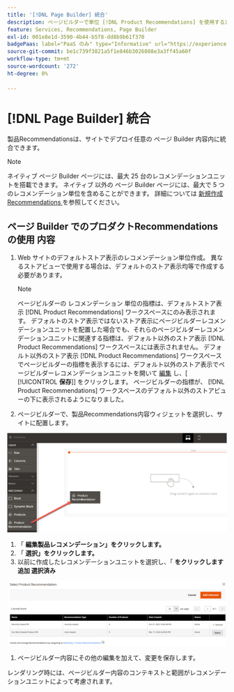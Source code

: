 ```yaml
---
title: '[!DNL Page Builder] 統合'
description: ページビルダーで単位 [!DNL Product Recommendations] を使用する方法を学びます。
feature: Services, Recommendations, Page Builder
exl-id: 001e8e1d-3590-4b44-b5f8-dd8b9b61f370
badgePaas: label="PaaS のみ" type="Informative" url="https://experienceleague.adobe.com/ja/docs/commerce/user-guides/product-solutions" tooltip="クラウド上の Adobe Systems Commerce プロジェクト (Adobe Systems マネージド PaaS インフラストラクチャ) とオンプレミス プロジェクトにのみ適用されます。"
source-git-commit: be1c739f3821a5f1e846b3026088e3a3ff45a60f
workflow-type: tm+mt
source-wordcount: '272'
ht-degree: 0%

---
```


# [!DNL Page Builder] 統合

製品Recommendationsは、サイトでデプロイ任意の ページ Builder 内容内に統合できます。

>[!NOTE]
>
> ネイティブ ページ Builder ページには、最大 25 台のレコメンデーションユニットを搭載できます。 ネイティブ 以外の ページ Builder ページには、最大で 5 つのレコメンデーション単位を含めることができます。 詳細については [新規作成 Recommendations ](create.md) を参照してください。

## ページ Builder でのプロダクトRecommendationsの使用 内容

1. Web サイトのデフォルトストア表示のレコメンデーション単位作成。 異なるストアビューで使用する場合は、デフォルトのストア表示均等で作成する必要があります。

   >[!NOTE]
   >
   >ページビルダーの レコメンデーション 単位の指標は、デフォルトストア表示 [!DNL Product Recommendations] ワークスペースにのみ表示されます。 デフォルトのストア表示ではないストア表示にページビルダーレコメンデーションユニットを配置した場合でも、それらのページビルダーレコメンデーションユニットに関連する指標は、デフォルト以外のストア表示 [!DNL Product Recommendations] ワークスペースには表示されません。 デフォルト以外のストア表示 [!DNL Product Recommendations] ワークスペースでページビルダーの指標を表示するには、デフォルト以外のストア表示でページビルダーレコメンデーションユニットを開いて [編集](edit.md) し、[ [!UICONTROL **保存**]] をクリックします。 ページビルダーの指標が、 [!DNL Product Recommendations] ワークスペースのデフォルト以外のストアビューの下に表示されるようになりました。

1. ページビルダーで、製品Recommendations内容ウィジェットを選択し、サイトに配置します。

![挿入 レコメンデーションユニット](assets/pb-insert.png)

1. 「 **編集製品レコメンデーション」をクリックします。**
1. 「 **選択」をクリックします。**
1. 以前に作成したレコメンデーションユニットを選択し、「 **をクリックします追加 選択済み**

![挿入 レコメンデーションユニット](assets/pb-select.png)

1. ページビルダー内容にその他の編集を加えて、変更を保存します。

レンダリング時には、ページビルダー内容のコンテキストと範囲がレコメンデーションユニットによって考慮されます。
